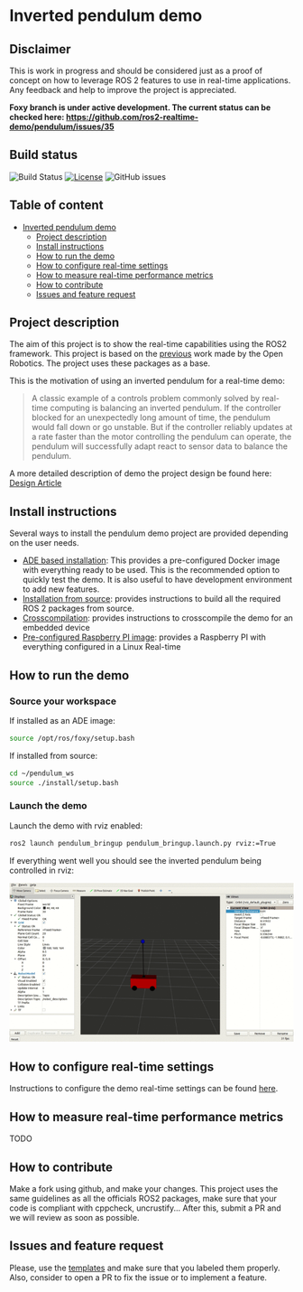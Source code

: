 # Inverted pendulum demo

## Disclaimer

This is work in progress and should be considered just as a proof of concept on how to leverage ROS
 2 features to use in real-time applications. Any feedback and help to improve the project is
  appreciated.

**Foxy branch is under active development. The current status can be checked here: 
https://github.com/ros2-realtime-demo/pendulum/issues/35**

## Build status

![Build Status](https://github.com/ros2-realtime-demo/pendulum/workflows/build/badge.svg?branch=foxy) [![License](https://img.shields.io/badge/license-Apache%202-blue)]() ![GitHub issues](https://img.shields.io/github/issues/ros2-realtime-demo/pendulum)

## Table of content

* [Inverted pendulum demo](#inverted-pendulum-demo)
    * [Project description](#project-description)
    * [Install instructions](#install-instructions)
    * [How to run the demo](#how-to-run-the-demo)
    * [How to configure real-time settings](#rtdemo)
    * [How to measure real-time performance metrics](#rtmetrics)
    * [How to contribute](#how-to-contribute)
    * [Issues and feature request](#issues-and-feature-request)

## Project description

The aim of this project is to show the real-time capabilities using the ROS2 framework. This
 project is based on the [previous](https://index.ros.org/doc/ros2/Tutorials/Real-Time-Programming/)
  work made by the Open Robotics. The project uses these packages as a base.

This is the motivation of using an inverted pendulum for a real-time demo:

>A classic example of a controls problem commonly solved by real-time computing is balancing an inverted pendulum. If the controller blocked for an unexpectedly long amount of time, the pendulum would fall down or go unstable. But if the controller reliably updates at a rate faster than the motor controlling the pendulum can operate, the pendulum will successfully adapt react to sensor data to balance the pendulum.

A more detailed description of demo the project design be found here: [Design Article](docs/design.md)

## Install instructions

 Several ways to install the pendulum demo project are provided depending on the user needs. 
 
- [ADE based installation](docs/installation.md#ade#based#installation): This provides a 
pre-configured Docker image with everything ready to be used. This is the recommended option to
 quickly test the demo. It is also useful to have development environment to add new features.
- [Installation from source](docs/installation.md#installation#from#source): provides instructions
 to build all the required ROS 2 packages from source.
- [Crosscompilation](docs/installation.md#crosscompile): provides instructions to
 crosscompile the demo for an embedded device
- [Pre-configured Raspberry PI image](docs/installation.md#raspberry#pi#image): provides a
 Raspberry PI with everything configured in a Linux Real-time

## How to run the demo

### Source your workspace

If installed as an ADE image:

```bash
source /opt/ros/foxy/setup.bash
```

If installed from source:

```bash
cd ~/pendulum_ws
source ./install/setup.bash
```

### Launch the demo

Launch the demo with rviz enabled:

```bash
ros2 launch pendulum_bringup pendulum_bringup.launch.py rviz:=True
```

If everything went well you should see the inverted pendulum being controlled in rviz:

![pendulum_rviz](docs/images/pendulum_rviz.gif)


## How to configure real-time settings<a name="rtdemo"></a>

Instructions to configure the demo real-time settings can be found [here](docs/real_time_tutorial.md).

## How to measure real-time performance metrics<a name="rtmetrics"></a>

TODO

## How to contribute

Make a fork using github, and make your changes. This project uses the same guidelines as all the
 officials ROS2 packages, make sure that your code is compliant with cppcheck, uncrustify...
After this, submit a PR and we will review as soon as possible.

## Issues and feature request

Please, use the [templates](https://github.com/ros2-realtime-demo/pendulum/issues/new/choose) and
 make sure that you labeled them properly. Also, consider to open a PR to fix the issue or to
  implement a feature.
